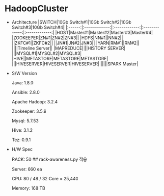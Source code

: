# HadoopCluster

- Architecture
  |SWITCH|10Gb Switch#1|10Gb Switch#2|10Gb Switch#3|10Gb Switch#4|
  |:------:|:-------------:|:-------------:|:-------------:|:-------------:|
  |HOST|Master#1|Master#2|Master#3|Master#4|
  |ZOOKEEPER|ZN#1|ZN#2|ZN#3||
  |HDFS|NN#1||NN#2||
  ||ZKFC#1||ZKFC#2||
  ||JN#1|JN#2|JN#3||
  |YARN|RM#1||RM#2||
  ||||Timeline Server||
  |MAPREDUCE||||HISTORY SERVER|
  |||MYSQL#1|MYSQL#2|MYSQL#3|
  |HIVE||METASTORE|METASTORE|METASTORE|
  |||HIVESERVER|HIVESERVER|HIVESERVER|
  |||||SPARK Master|

- S/W Version

  Java: 1.8.0

  Ansible: 2.8.0

  Apache Hadoop: 3.2.4

  Zookeeper: 3.5.9

  Mysql: 5.7.53
  
  Hive: 3.1.2

  Tez: 0.9.1
  
- H/W Spec
  
  RACK: 50 ## rack-awareness.py 적용
  
  Server: 660 ea
  
  CPU: 80 / 48 / 32 Core = 25,440
  
  Memory: 168 TB
  
  
  
  
  
  
  
